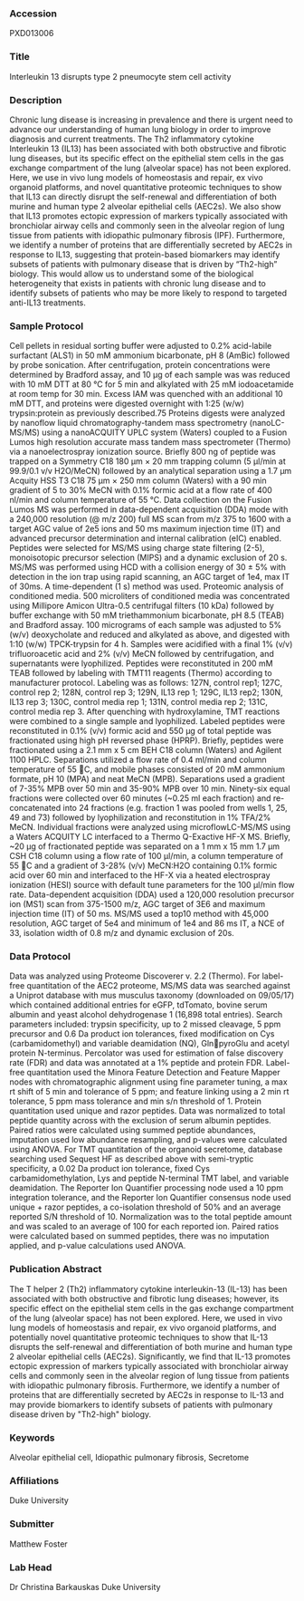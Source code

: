 ### Accession
PXD013006

### Title
Interleukin 13 disrupts type 2 pneumocyte stem cell activity

### Description
Chronic lung disease is increasing in prevalence and there is urgent need to advance our understanding of human lung biology in order to improve diagnosis and current treatments.  The Th2 inflammatory cytokine Interleukin 13 (IL13) has been associated with both obstructive and fibrotic lung diseases, but its specific effect on the epithelial stem cells in the gas exchange compartment of the lung (alveolar space) has not been explored.   Here, we use in vivo lung models of homeostasis and repair, ex vivo organoid platforms, and novel quantitative proteomic techniques to show that IL13 can directly disrupt the self-renewal and differentiation of both murine and human type 2 alveolar epithelial cells (AEC2s).  We also show that IL13 promotes ectopic expression of markers typically associated with bronchiolar airway cells and commonly seen in the alveolar region of lung tissue from patients with idiopathic pulmonary fibrosis (IPF).  Furthermore, we identify a number of proteins that are differentially secreted by AEC2s in response to IL13, suggesting that protein-based biomarkers may identify subsets of patients with pulmonary disease that is driven by “Th2-high” biology.   This would allow us to understand some of the biological heterogeneity that exists in patients with chronic lung disease and to identify subsets of patients who may be more likely to respond to targeted anti-IL13 treatments.

### Sample Protocol
Cell pellets in residual sorting buffer were adjusted to 0.2% acid-labile surfactant (ALS1) in 50 mM ammonium bicarbonate, pH 8 (AmBic) followed by probe sonication. After centrifugation, protein concentrations were determined by Bradford assay, and 10 µg of each sample was was reduced with 10 mM DTT at 80 °C for 5 min and alkylated with 25 mM iodoacetamide at room temp for 30 min. Excess IAM was quenched with an additional 10 mM DTT, and proteins were digested overnight with 1:25 (w/w) trypsin:protein as previously described.75  Proteins digests were analyzed by nanoflow liquid chromatography-tandem mass spectrometry (nanoLC-MS/MS) using a nanoACQUITY UPLC system (Waters) coupled to a Fusion Lumos high resolution accurate mass tandem mass spectrometer (Thermo) via a nanoelectrospray ionization source. Briefly 800 ng of peptide was trapped on a Symmetry C18 180 µm × 20 mm trapping column (5 μl/min at 99.9/0.1 v/v H2O/MeCN) followed by an analytical separation using a 1.7 µm Acquity HSS T3 C18 75 µm × 250 mm column (Waters) with a 90 min gradient of 5 to 30% MeCN with 0.1% formic acid at a flow rate of 400 nl/min and column temperature of 55 °C. Data collection on the Fusion Lumos MS was performed in data-dependent acquisition (DDA) mode with a 240,000 resolution (@ m/z 200) full MS scan from m/z 375 to 1600 with a target AGC value of 2e5 ions and 50 ms maximum injection time (IT) and advanced precursor determination and internal calibration (eIC) enabled. Peptides were selected for MS/MS using charge state filtering (2-5), monoisotopic precursor selection (MIPS) and a dynamic exclusion of 20 s. MS/MS was performed using HCD with a collision energy of 30 ± 5% with detection in the ion trap using rapid scanning, an AGC target of 1e4, max IT of 30ms. A time-dependent (1 s) method was used.  Proteomic analysis of conditioned media. 500 microliters of conditioned media was concentrated using Millipore Amicon Ultra-0.5 centrifugal filters (10 kDa) followed by buffer exchange with 50 mM triethammonium bicarbonate, pH 8.5 (TEAB) and Bradford assay. 100 micrograms of each sample was adjusted to 5% (w/v) deoxycholate and reduced and alkylated as above, and digested with 1:10 (w/w) TPCK-trypsin for 4 h. Samples were acidified with a final 1% (v/v) trifluoroacetic acid and 2% (v/v) MeCN followed by centrifugation, and supernatants were lyophilized. Peptides were reconstituted in 200 mM TEAB followed by labeling with TMT11 reagents (Thermo) according to manufacturer protocol. Labeling was as follows: 127N, control rep1; 127C, control rep 2; 128N, control rep 3; 129N, IL13 rep 1; 129C, IL13 rep2; 130N, IL13 rep 3; 130C, control media rep 1; 131N, control media rep 2; 131C, control media rep 3. After quenching with hydroxylamine, TMT reactions were combined to a single sample and lyophilized.  Labeled peptides were reconstituted in 0.1% (v/v) formic acid and 550 µg of total peptide was fractionated using high pH reversed phase (HPRP). Briefly, peptides were fractionated using a 2.1 mm x 5 cm BEH C18 column (Waters) and Agilent 1100 HPLC. Separations utilized a flow rate of 0.4 ml/min and column temperature of 55 C, and mobile phases consisted of 20 mM ammonium formate, pH 10 (MPA) and neat MeCN (MPB). Separations used a gradient of 7-35% MPB over 50 min and 35-90% MPB over 10 min. Ninety-six equal fractions were collected over 60 minutes (~0.25 ml each fraction) and re-concatenated into 24 fractions (e.g. fraction 1 was pooled from wells 1, 25, 49 and 73) followed by lyophilization and reconstitution in 1% TFA/2% MeCN. Individual fractions were analyzed using microflowLC-MS/MS using a Waters ACQUITY LC interfaced to a Thermo Q-Exactive HF-X MS. Briefly, ~20 µg of fractionated peptide was separated on a 1 mm x 15 mm 1.7 µm CSH C18 column using a flow rate of 100 µl/min, a column temperature of 55 C and a gradient of 3-28% (v/v) MeCN:H2O containing 0.1% formic acid over 60 min and interfaced to the HF-X via a heated electrospray ionization (HESI) source with default tune parameters for the 100 µl/min flow rate. Data-dependent acquisition (DDA) used a 120,000 resolution precursor ion (MS1) scan from 375-1500 m/z, AGC target of 3E6 and maximum injection time (IT) of 50 ms. MS/MS used a top10 method with 45,000 resolution, AGC target of 5e4 and minimum of 1e4 and 86 ms IT, a NCE of 33, isolation width of 0.8 m/z and dynamic exclusion of 20s.

### Data Protocol
Data was analyzed using Proteome Discoverer v. 2.2 (Thermo). For label-free quantitation of the AEC2 proteome, MS/MS data was searched against a Uniprot database with mus musculus taxonomy (downloaded on 09/05/17) which contained additional entries for eGFP, tdTomato, bovine serum albumin and yeast alcohol dehydrogenase 1 (16,898 total entries). Search parameters included: trypsin specificity, up to 2 missed cleavage, 5 ppm precursor and 0.6 Da product ion tolerances, fixed modification on Cys (carbamidomethyl) and variable deamidation (NQ), GlnpyroGlu and acetyl protein N-terminus. Percolator was used for estimation of false discovery rate (FDR) and data was annotated at a 1% peptide and protein FDR. Label-free quantitation used the Minora Feature Detection and Feature Mapper nodes with chromatographic alignment using fine parameter tuning, a max rt shift of 5 min and tolerance of 5 ppm; and feature linking using a 2 min rt tolerance, 5 ppm mass tolerance and min s/n threshold of 1. Protein quantitation used unique and razor peptides. Data was normalized to total peptide quantity across with the exclusion of serum albumin peptides. Paired ratios were calculated using summed peptide abundances, imputation used low abundance resampling, and p-values were calculated using ANOVA.  For TMT quantitation of the organoid secretome, database searching used Sequest HF as described above with semi-tryptic specificity, a 0.02 Da product ion tolerance, fixed Cys carbamidomethylation, Lys and peptide N-terminal TMT label, and variable deamidation. The Reporter Ion Quantifier processing node used a 10 ppm integration tolerance, and the Reporter Ion Quantifier consensus node used unique + razor peptides, a co-isolation threshold of 50% and an average reported S/N threshold of 10. Normalization was to the total peptide amount and was scaled to an average of 100 for each reported ion. Paired ratios were calculated based on summed peptides, there was no imputation applied, and p-value calculations used ANOVA.

### Publication Abstract
The T helper 2 (Th2) inflammatory cytokine interleukin-13 (IL-13) has been associated with both obstructive and fibrotic lung diseases; however, its specific effect on the epithelial stem cells in the gas exchange compartment of the lung (alveolar space) has not been explored. Here, we used in vivo lung models of homeostasis and repair, ex vivo organoid platforms, and potentially novel quantitative proteomic techniques to show that IL-13 disrupts the self-renewal and differentiation of both murine and human type 2 alveolar epithelial cells (AEC2s). Significantly, we find that IL-13 promotes ectopic expression of markers typically associated with bronchiolar airway cells and commonly seen in the alveolar region of lung tissue from patients with idiopathic pulmonary fibrosis. Furthermore, we identify a number of proteins that are differentially secreted by AEC2s in response to IL-13 and may provide biomarkers to identify subsets of patients with pulmonary disease driven by "Th2-high" biology.

### Keywords
Alveolar epithelial cell, Idiopathic pulmonary fibrosis, Secretome

### Affiliations
Duke University

### Submitter
Matthew Foster

### Lab Head
Dr Christina Barkauskas
Duke University


